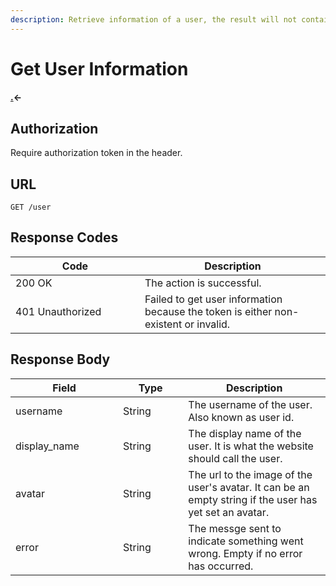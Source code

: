 ```yaml
---
description: Retrieve information of a user, the result will not contain a password.
---
```


# Get User Information

#### [.](./ "mention")<-

## Authorization

Require authorization token in the header.

## URL

```
GET /user
```

## Response Codes

<table><thead><tr><th width="191">Code</th><th>Description</th></tr></thead><tbody><tr><td>200 OK</td><td>The action is successful.</td></tr><tr><td>401 Unauthorized</td><td>Failed to get user information because the token is either non-existent or invalid.</td></tr></tbody></table>

## Response Body

<table><thead><tr><th width="156">Field</th><th width="88.33333333333331">Type</th><th>Description</th></tr></thead><tbody><tr><td>username</td><td>String</td><td>The username of the user. Also known as user id.</td></tr><tr><td>display_name</td><td>String</td><td>The display name of the user. It is what the website should call the user.</td></tr><tr><td>avatar</td><td>String</td><td>The url to the image of the user's avatar. It can be an empty string if the user has yet set an avatar.</td></tr><tr><td>error</td><td>String</td><td>The messge sent to indicate something went wrong. Empty if no error has occurred.</td></tr></tbody></table>

